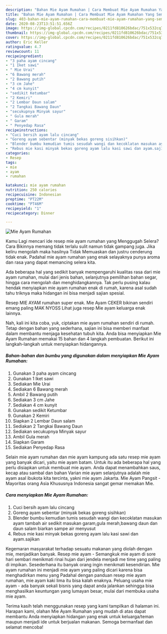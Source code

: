 ```yaml
---
description: "Bahan Mie Ayam Rumahan | Cara Membuat Mie Ayam Rumahan Yang Sempurna"
title: "Bahan Mie Ayam Rumahan | Cara Membuat Mie Ayam Rumahan Yang Sempurna"
slug: 403-bahan-mie-ayam-rumahan-cara-membuat-mie-ayam-rumahan-yang-sempurna
date: 2020-08-23T13:51:51.656Z
image: https://img-global.cpcdn.com/recipes/0211fd810626bdac/751x532cq70/mie-ayam-rumahan-foto-resep-utama.jpg
thumbnail: https://img-global.cpcdn.com/recipes/0211fd810626bdac/751x532cq70/mie-ayam-rumahan-foto-resep-utama.jpg
cover: https://img-global.cpcdn.com/recipes/0211fd810626bdac/751x532cq70/mie-ayam-rumahan-foto-resep-utama.jpg
author: Eric Keller
ratingvalue: 4.7
reviewcount: 11
recipeingredient:
- "3 paha ayam cincang"
- "1 Iket sawi"
- " Mie Urai"
- "6 Bawang merah"
- "2 Bawang putih"
- "3 cm Jahe"
- "4 cm kunyit"
- "sedikit Ketumbar"
- "2 Kemiri"
- "2 Lembar Daun salam"
- "2 Tangkai Bawang Daun"
- "secukupnya Minyak sayur"
- " Gula merah"
- " Garam"
- " Penyedap Rasa"
recipeinstructions:
- "Cuci bersih ayam lalu cincang"
- "Goreng ayam sebentar (minyak bekas goreng sisihkan)"
- "Blender bumbu kemudian tumis sesudah wangi dan kecoklatan masukan ayam tambah air sedikit masukan garam,gula merah,bawang daun dan daun salam biarkan sampe air menyusut"
- "Rebus mie kasi minyak bekas goreng ayam lalu kasi sawi dan ayam.sajikan"
categories:
- Resep
tags:
- mie
- ayam
- rumahan

katakunci: mie ayam rumahan 
nutrition: 250 calories
recipecuisine: Indonesian
preptime: "PT22M"
cooktime: "PT46M"
recipeyield: "1"
recipecategory: Dinner

---
```



![Mie Ayam Rumahan](https://img-global.cpcdn.com/recipes/0211fd810626bdac/751x532cq70/mie-ayam-rumahan-foto-resep-utama.jpg)

Kamu Lagi mencari ide resep mie ayam rumahan yang Menggugah Selera? Cara Bikinnya memang tidak terlalu sulit namun tidak gampang juga. Jika keliru mengolah maka hasilnya Tidak Memuaskan dan justru cenderung tidak enak. Padahal mie ayam rumahan yang enak selayaknya punya aroma dan rasa yang dapat memancing selera kita.

Ada beberapa hal yang sedikit banyak mempengaruhi kualitas rasa dari mie ayam rumahan, mulai dari jenis bahan, selanjutnya pemilihan bahan segar, hingga cara mengolah dan menghidangkannya. Tak perlu pusing kalau hendak menyiapkan mie ayam rumahan enak di rumah, karena asal sudah tahu triknya maka hidangan ini bisa menjadi sajian spesial.

Resep MIE AYAM rumahan super enak. Mie Ayam CEKER bikinan sendiri emang paling MAK NYOSS Lihat juga resep Mie ayam keluarga enak lainnya.


Nah, kali ini kita coba, yuk, ciptakan mie ayam rumahan sendiri di rumah. Tetap dengan bahan yang sederhana, sajian ini bisa memberi manfaat dalam membantu menjaga kesehatan tubuh kita. Anda bisa menyiapkan Mie Ayam Rumahan memakai 15 bahan dan 4 langkah pembuatan. Berikut ini langkah-langkah untuk menyiapkan hidangannya.

<!--inarticleads1-->

##### Bahan-bahan dan bumbu yang digunakan dalam menyiapkan Mie Ayam Rumahan:

1. Gunakan 3 paha ayam cincang
1. Gunakan 1 Iket sawi
1. Sediakan  Mie Urai
1. Sediakan 6 Bawang merah
1. Ambil 2 Bawang putih
1. Sediakan 3 cm Jahe
1. Sediakan 4 cm kunyit
1. Gunakan sedikit Ketumbar
1. Gunakan 2 Kemiri
1. Siapkan 2 Lembar Daun salam
1. Sediakan 2 Tangkai Bawang Daun
1. Sediakan secukupnya Minyak sayur
1. Ambil  Gula merah
1. Siapkan  Garam
1. Sediakan  Penyedap Rasa


Selain mie ayam rumahan dan mie ayam kampung ada satu resep mie ayam yang banyak dicari, yaitu mie ayam batam. Untuk itu ada beberapa hal yang perlu disiapkan untuk membuat mie ayam. Anda dapat menambahkan saus, kecap atau sambal dan bahan Varian mie ayam selanjutnya adalah mie ayam asal ibukota kita tercinta, yakni mie ayam Jakarta. Mie Ayam Pangsit - Mayoritas orang Asia Khususnya Indonesia sangat gemar memakan Mie. 

<!--inarticleads2-->

##### Cara menyiapkan Mie Ayam Rumahan:

1. Cuci bersih ayam lalu cincang
1. Goreng ayam sebentar (minyak bekas goreng sisihkan)
1. Blender bumbu kemudian tumis sesudah wangi dan kecoklatan masukan ayam tambah air sedikit masukan garam,gula merah,bawang daun dan daun salam biarkan sampe air menyusut
1. Rebus mie kasi minyak bekas goreng ayam lalu kasi sawi dan ayam.sajikan


Kegemaran masyarakat terhadap sesuatu makanan yang diolah dengan mie, menjadikan banyak. Resep mie ayam - Semangkuk mie ayam di sore hari sembari menikmati rinai hujan dari jendela menjadi me time yang paling di impikan. Sesederhana itu banyak orang ingin menikmati kesendirian. Mie ayam rumahan ini menjadi mie ayam yang paling dicari karena bisa menghadirkan menu yang Padahal dengan panduan resep mie ayam rumahan, mie ayam kaki lima itu bisa kalah enaknya. Peluang usaha mie ayam - ada banyak sekali bisnis yang dapat anda jalankan sehingga bisa menghasilkan keuntungan yang lumayan besar, mulai dari membuka usaha mie ayam. 

Terima kasih telah menggunakan resep yang kami tampilkan di halaman ini. Harapan kami, olahan Mie Ayam Rumahan yang mudah di atas dapat membantu Anda menyiapkan hidangan yang enak untuk keluarga/teman maupun menjadi ide untuk berjualan makanan. Semoga bermanfaat dan selamat mencoba!
